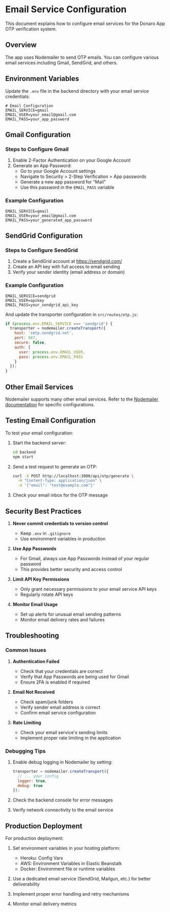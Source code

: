 # Email Service Configuration

This document explains how to configure email services for the Donaro App OTP verification system.

## Overview

The app uses Nodemailer to send OTP emails. You can configure various email services including Gmail, SendGrid, and others.

## Environment Variables

Update the `.env` file in the backend directory with your email service credentials:

```env
# Email Configuration
EMAIL_SERVICE=gmail
EMAIL_USER=your_email@gmail.com
EMAIL_PASS=your_app_password
```

## Gmail Configuration

### Steps to Configure Gmail

1. Enable 2-Factor Authentication on your Google Account
2. Generate an App Password:
   - Go to your Google Account settings
   - Navigate to Security > 2-Step Verification > App passwords
   - Generate a new app password for "Mail"
   - Use this password in the `EMAIL_PASS` variable

### Example Configuration

```env
EMAIL_SERVICE=gmail
EMAIL_USER=your_email@gmail.com
EMAIL_PASS=your_generated_app_password
```

## SendGrid Configuration

### Steps to Configure SendGrid

1. Create a SendGrid account at https://sendgrid.com/
2. Create an API key with full access to email sending
3. Verify your sender identity (email address or domain)

### Example Configuration

```env
EMAIL_SERVICE=sendgrid
EMAIL_USER=apikey
EMAIL_PASS=your_sendgrid_api_key
```

And update the transporter configuration in `src/routes/otp.js`:

```javascript
if (process.env.EMAIL_SERVICE === 'sendgrid') {
  transporter = nodemailer.createTransport({
    host: 'smtp.sendgrid.net',
    port: 587,
    secure: false,
    auth: {
      user: process.env.EMAIL_USER,
      pass: process.env.EMAIL_PASS
    }
  });
}
```

## Other Email Services

Nodemailer supports many other email services. Refer to the [Nodemailer documentation](https://nodemailer.com/smtp/well-known/) for specific configurations.

## Testing Email Configuration

To test your email configuration:

1. Start the backend server:
   ```bash
   cd backend
   npm start
   ```

2. Send a test request to generate an OTP:
   ```bash
   curl -X POST http://localhost:3000/api/otp/generate \
     -H "Content-Type: application/json" \
     -d '{"email": "test@example.com"}'
   ```

3. Check your email inbox for the OTP message

## Security Best Practices

1. **Never commit credentials to version control**
   - Keep `.env` in `.gitignore`
   - Use environment variables in production

2. **Use App Passwords**
   - For Gmail, always use App Passwords instead of your regular password
   - This provides better security and access control

3. **Limit API Key Permissions**
   - Only grant necessary permissions to your email service API keys
   - Regularly rotate API keys

4. **Monitor Email Usage**
   - Set up alerts for unusual email sending patterns
   - Monitor email delivery rates and failures

## Troubleshooting

### Common Issues

1. **Authentication Failed**
   - Check that your credentials are correct
   - Verify that App Passwords are being used for Gmail
   - Ensure 2FA is enabled if required

2. **Email Not Received**
   - Check spam/junk folders
   - Verify sender email address is correct
   - Confirm email service configuration

3. **Rate Limiting**
   - Check your email service's sending limits
   - Implement proper rate limiting in the application

### Debugging Tips

1. Enable debug logging in Nodemailer by setting:
   ```javascript
   transporter = nodemailer.createTransport({
     // ... your config
     logger: true,
     debug: true
   });
   ```

2. Check the backend console for error messages
3. Verify network connectivity to the email service

## Production Deployment

For production deployment:

1. Set environment variables in your hosting platform:
   - Heroku: Config Vars
   - AWS: Environment Variables in Elastic Beanstalk
   - Docker: Environment file or runtime variables

2. Use a dedicated email service (SendGrid, Mailgun, etc.) for better deliverability
3. Implement proper error handling and retry mechanisms
4. Monitor email delivery metrics